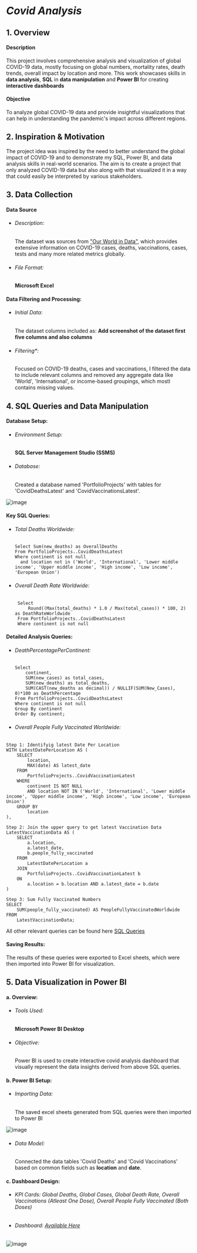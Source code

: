 # *Covid Analysis*

## 1. Overview
#### Description
This project involves comprehensive analysis and visualization of global COVID-19 data, mostly focusing on global numbers, mortality rates, death trends, overall impact by location and more. This work showcases skills in __data analysis__, __SQL__ in __data manipulation__ and __Power BI__ for creating __interactive dashboards__
#### Objective
To analyze global COVID-19 data and provide insightful visualizations that can help in understanding the pandemic's impact across different regions.

## 2. Inspiration & Motivation
The project idea was inspired by the need to better understand the global impact of COVID-19 and to demonstrate my SQL, Power BI, and data analysis skills in real-world scenarios. The aim is to create a project that only analyzed COVID-19 data but also along with that visualized it in a way that could easily be interpreted by various stakeholders.

## 3. Data Collection
#### Data Source
- ###### *Description*:
  The dataset was sources from ["Our World in Data"](https://ourworldindata.org/coronavirus), which provides extensive information on COVID-19 cases, deaths, vaccinations, cases, tests and many more related metrics globally.
- ###### *File Format*:
  __Microsoft Excel__

#### Data Filtering and Processing:
- ###### *Initial Data*:
  The dataset columns included as: __Add screenshot of the dataset first five columns and also columns__
- ###### *Filtering**:
  Focused on COVID-19 deaths, cases and vaccinations, I filtered the data to include relevant columns and removed any aggregate data like 'World', 'International', or income-based groupings, which mostl contains missing values.

## 4. SQL Queries and Data Manipulation
#### Database Setup:
- ###### *Environment Setup*:
  __SQL Server Management Studio (SSMS)__
- ###### *Database*:
  Created a database named 'PortfolioProjects' with tables for 'CovidDeathsLatest' and 'CovidVaccinationsLatest'.

![image](https://github.com/user-attachments/assets/9c600f38-2cfb-43a5-a228-dfe6ed96f7e7)

#### Key SQL Queries:
- ###### *Total Deaths Worldwide*:
  ```
  Select Sum(new_deaths) as OverallDeaths
  From PortfolioProjects..CovidDeathsLatest
  Where continent is not null
    and location not in ('World', 'International', 'Lower middle income', 'Upper middle income', 'High income', 'Low income', 'European Union')
  ```
- ###### *Overall Death Rate Worldwide*:
  ```
   Select 
       Round((Max(total_deaths) * 1.0 / Max(total_cases)) * 100, 2) as DeathRateWorldwide
   From PortfolioProjects..CovidDeathsLatest
   Where continent is not null
  ```
#### Detailed Analysis Queries:
- ###### *DeathPercentagePerContinent*:
  ```
  Select
	  continent,
	  SUM(new_cases) as total_cases, 
	  SUM(new_deaths) as total_deaths, 
	  SUM(CAST(new_deaths as decimal)) / NULLIF(SUM(New_Cases), 0)*100 as DeathPercentage
  From PortfolioProjects..CovidDeathsLatest
  Where continent is not null 
  Group By continent
  Order By continent;
  ```
- ###### *Overall People Fully Vaccinated Worldwide*:
```
Step 1: Identifyig latest Date Per Location
WITH LatestDatePerLocation AS (
    SELECT 
        location, 
        MAX(date) AS latest_date
    FROM 
        PortfolioProjects..CovidVaccinationLatest
    WHERE 
        continent IS NOT NULL
        AND location NOT IN ('World', 'International', 'Lower middle income', 'Upper middle income', 'High income', 'Low income', 'European Union')
    GROUP BY 
        location
),

Step 2: Join the upper query to get latest Vaccination Data
LatestVaccinationData AS (
    SELECT 
        a.location,
        a.latest_date,
        b.people_fully_vaccinated
    FROM 
        LatestDatePerLocation a
    JOIN 
        PortfolioProjects..CovidVaccinationLatest b
    ON 
        a.location = b.location AND a.latest_date = b.date
)

Step 3: Sum Fully Vaccinated Numbers
SELECT 
    SUM(people_fully_vaccinated) AS PeopleFullyVaccinatedWorldwide
FROM 
    LatestVaccinationData;
```

All other relevant queries can be found here [SQL Queries](https://github.com/aishincp/Covid-Data-Analysis/blob/main/CovidDeathsQuery_New.sql)

#### Saving Results:
The results of these queries were exported to Excel sheets, which were then imported into Power BI for visualization.


## 5. Data Visualization in Power BI

#### a. Overview:
- ###### *Tools Used*:
  __Microsoft Power BI Desktop__
- ###### *Objective*:
  Power BI is used to create interactive covid analysis dashboard that visually represent the data insights derived from above SQL queries.

#### b. Power BI Setup:
- ###### *Importing Data*:
  The saved excel sheets generated from SQL queries were then imported to Power BI
  
![image](https://github.com/user-attachments/assets/65b4b99f-5ffc-4a21-aa89-a832a20dc4e8)
  
- ###### *Data Model*:
  Connected the data tables 'Covid Deaths' and 'Covid Vaccinations' based on common fields such as __location__ and __date__.

#### c. Dashboard Design:

- ###### *KPI Cards*: Global Deaths, Global Cases, Global Death Rate, Overall Vaccinations (Atleast One Dose), Overall People Fully Vaccinated (Both Doses)

- ###### *Dashboard*: [Available Here](https://app.powerbi.com/reportEmbed?reportId=e3d68036-7c61-477f-9a86-74e9e656dd19&autoAuth=true&ctid=66c5e13f-8c43-4359-b2e8-51775c6d298d)

![image](https://github.com/user-attachments/assets/38a8a0fb-8861-479e-8a63-e2c74b24749a)
